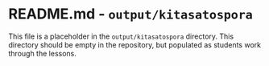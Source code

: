 # README.md - `output/kitasatospora`

This file is a placeholder in the `output/kitasatospora` directory. This directory should be empty in the repository, but populated as students work through the lessons.